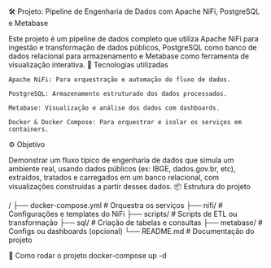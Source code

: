 🛠️ Projeto: Pipeline de Engenharia de Dados com Apache NiFi, PostgreSQL e Metabase

Este projeto é um pipeline de dados completo que utiliza Apache NiFi para ingestão e transformação de dados públicos, PostgreSQL como banco de dados relacional para armazenamento e Metabase como ferramenta de visualização interativa.
🔧 Tecnologias utilizadas

    Apache NiFi: Para orquestração e automação do fluxo de dados.

    PostgreSQL: Armazenamento estruturado dos dados processados.

    Metabase: Visualização e análise dos dados com dashboards.

    Docker & Docker Compose: Para orquestrar e isolar os serviços em containers.

⚙️ Objetivo

Demonstrar um fluxo típico de engenharia de dados que simula um ambiente real, usando dados públicos (ex: IBGE, dados.gov.br, etc), extraídos, tratados e carregados em um banco relacional, com visualizações construídas a partir desses dados.
📦 Estrutura do projeto

/
├── docker-compose.yml      # Orquestra os serviços
├── nifi/                   # Configurações e templates do NiFi
├── scripts/                # Scripts de ETL ou transformação
├── sql/                    # Criação de tabelas e consultas
├── metabase/               # Configs ou dashboards (opcional)
└── README.md               # Documentação do projeto

🚀 Como rodar o projeto
docker-compose up -d
